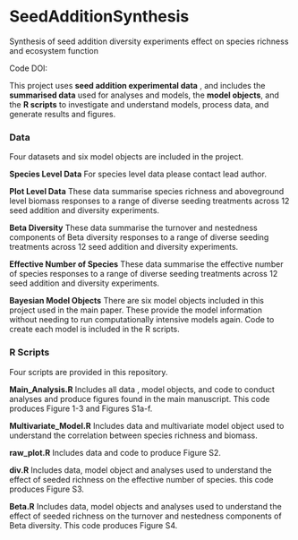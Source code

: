 # SeedAdditionSynthesis
Synthesis of seed addition diversity experiments effect on species richness and ecosystem function

Code DOI:

This project uses **seed addition experimental data** , and includes the **summarised data**  used for analyses and models,  the **model objects**, and the **R scripts** to investigate and understand models, process data, and generate results and figures.

### Data
Four datasets and six model objects are included in the project.

**Species Level Data** For species level data please contact lead author.

**Plot Level Data** These data summarise species richness and aboveground level biomass responses to a range of diverse seeding treatments across 12 seed addition and diversity experiments.

**Beta Diversity** These data summarise the turnover and nestedness components of Beta diversity responses to a range of diverse seeding treatments across 12 seed addition and diversity experiments.

**Effective Number of Species** These data summarise the effective number of species responses to a range of diverse seeding treatments across 12 seed addition and diversity experiments.

**Bayesian Model Objects** There are six model objects included in this project used in the main paper. These provide the model information without needing to run computationally intensive models again. Code to create each model is included in the R scripts.

### **R Scripts** 
Four scripts are provided in this repository.

**Main_Analysis.R** Includes all data , model objects, and code to conduct analyses and produce figures found in the main manuscript. This code produces Figure 1-3 and Figures S1a-f.

**Multivariate_Model.R** Includes data and multivariate model object used to understand the correlation between species richness and biomass.

**raw_plot.R** Includes data and code to produce Figure S2.

**div.R** Includes data, model object and analyses used to understand the effect of seeded richness on the effective number of species. this code produces Figure S3.

**Beta.R** Includes data, model objects and analyses used to understand the effect of seeded richness on the turnover and nestedness components of Beta diversity. This code produces Figure S4.

